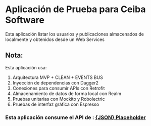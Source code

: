 # Aplicación de Prueba para Ceiba Software

Esta aplicación listar los usuarios y publicaciones almacenados de localmente y obtenidos desde un Web Services

## Nota:
Esta aplicación usa:
1. Arquitectura MVP + CLEAN + EVENTS BUS
2. Inyección de dependencias con Dagger2
3. Conexiones para consumir APIs con Retrofit
4. Almacenamiento de datos de forma local con Realm
5. Pruebas unitarias con Mockito y Robolectric
6. Pruebas de interfaz gráfica con Espresso

### Esta aplicación consume el API de : [**{JSON} Placeholder**](https://jsonplaceholder.typicode.com/)

